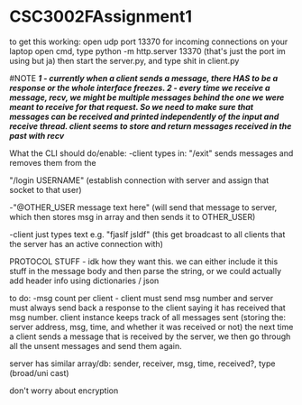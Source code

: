 # CSC3002FAssignment1

to get this working:
open udp port 13370 for incoming connections on your laptop
open cmd, type python -m http.server 13370 (that's just the port im using but ja)
then start the server.py, and type shit in client.py 

#NOTE
_**1 - currently when a client sends a message, there HAS to be a response or the whole
interface freezes.
2 - every time we receive a message, recv, we might be multiple messages
behind the one we were meant to receive for that request. So we need to make sure that
messages can be received and printed independently of the input and receive thread.
client seems to store and return messages received in the past with recv**_

What the CLI should do/enable:
-client types in:
"/exit"
sends messages and removes them from the 

"/login USERNAME"
(establish connection with server and assign that socket to that user)

-"@OTHER_USER message text here"
(will send that message to server, which then stores msg in array and then sends it to OTHER_USER)

-client just types text
e.g. "fjaslf jsldf"
(this get broadcast to all clients that the server has an active connection with)



PROTOCOL STUFF - 
idk how they want this. we can either include it this stuff in the message
body and then parse the string, or we could actually add header info using 
dictionaries / json 

to do:
-msg count per client - client must send msg number and server must always send back a
response to the client saying it has received that msg number. client instance keeps track of all messages
sent (storing the: server address, msg, time, and whether it was received or not)
the next time a client sends a message that is received by the server, we then go through all the unsent
messages and send them again.

server has similar array/db: sender, receiver, msg, time, received?, type (broad/uni cast)

don't worry about encryption